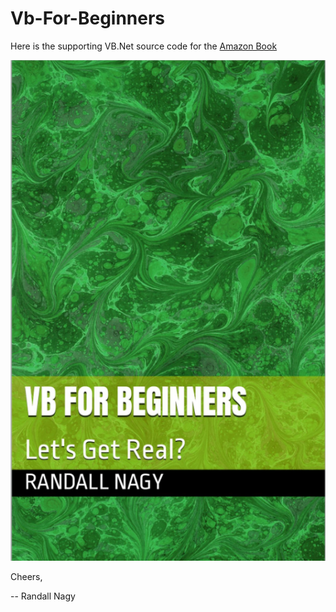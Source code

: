 # Vb-For-Beginners
Here is the supporting VB.Net source code for the [Amazon Book](https://www.amazon.com/dp/B09HRB796V)

![2012 Edition](https://github.com/soft9000/Vb-For-Beginners/blob/main/_Graphics/CoverAmazonKindle.png)

Cheers,

-- Randall Nagy

